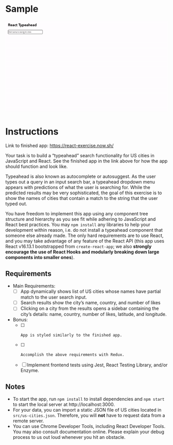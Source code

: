 # Sample

![](sample.gif)

# Instructions

Link to finished app: https://react-exercise.now.sh/

Your task is to build a “typeahead” search functionality for US cities in JavaScript and React. See the finished app in the link above for how the app should function and look like.

Typeahead is also known as autocomplete or autosuggest. As the user types out a query in an input search bar, a typeahead dropdown menu appears with predictions of what the user is searching for. While the predicted results may be very sophisticated, the goal of this exercise is to show the names of cities that contain a match to the string that the user typed out.

You have freedom to implement this app using any component tree structure and hierarchy as you see fit while adhering to JavaScript and React best practices. You may `npm install` any libraries to help your development within reason, i.e. do not install a typeahead component that someone else already made. The only hard requirements are to use React, and you may take advantage of any feature of the React API (this app uses React v16.13.1 bootstrapped from `create-react-app`; we also **strongly encourage the use of React Hooks and modularly breaking down large components into smaller ones**).

## Requirements

- Main Requirements:
  - [ ] App dynamically shows list of US cities whose names have partial match to the user search input.
  - [ ] Search results show the city’s name, country, and number of likes
  - [ ] Clicking on a city from the results opens a sidebar containing the city’s details: name, country, number of likes, latitude, and longitude.
- Bonus:
  - [ ]     App is styled similarly to the finished app.
  - [ ]     Accomplish the above requirements with Redux.
  - [ ] Implement frontend tests using Jest, React Testing Library, and/or Enzyme.

## Notes

- To start the app, run `npm install` to install dependencies and `npm start` to start the local server at http://localhost:3000.
- For your data, you can import a static JSON file of US cities located in `src/us-cities.json`. Therefore, you will **not** have to request data from a remote server.
- You can use Chrome Developer Tools, including React Developer Tools. You may also consult documentation online. Please explain your debug process to us out loud whenever you hit an obstacle.
